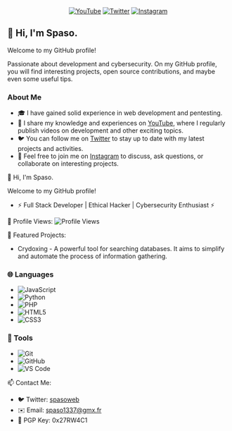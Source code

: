 <div align="center">
  <a href="https://www.youtube.com/channel/UC0Zou17nzM6HZTECGYaYdBQ"><img src="https://img.shields.io/badge/YouTube-spasoweb-red?style=for-the-badge&logo=youtube" alt="YouTube"></a>
  <a href="https://twitter.com/spasoweb"><img src="https://img.shields.io/badge/Twitter-spasoweb-blue?style=for-the-badge&logo=twitter" alt="Twitter"></a>
  <a href="https://www.instagram.com/5p4501337"><img src="https://img.shields.io/badge/Instagram-5p4501337-brightgreen?style=for-the-badge&logo=instagram" alt="Instagram"></a>
</div>

## 👋 Hi, I'm Spaso.

Welcome to my GitHub profile!

Passionate about development and cybersecurity. On my GitHub profile, you will find interesting projects, open source contributions, and maybe even some useful tips.

### About Me

- 🎓 I have gained solid experience in web development and pentesting.
- 🎥 I share my knowledge and experiences on [YouTube](https://www.youtube.com/channel/UC0Zou17nzM6HZTECGYaYdBQ), where I regularly publish videos on development and other exciting topics.
- 🐦 You can follow me on [Twitter](https://twitter.com/spasoweb) to stay up to date with my latest projects and activities.
- 💬 Feel free to join me on [Instagram](https://www.instagram.com/5p4501337) to discuss, ask questions, or collaborate on interesting projects.

👋 Hi, I'm Spaso.

Welcome to my GitHub profile!

- ⚡ Full Stack Developer | Ethical Hacker | Cybersecurity Enthusiast ⚡

🔭 Profile Views: ![Profile Views](https://komarev.com/ghpvc/?username=spaso1337&color=blueviolet&style=flat-square)

🌟 Featured Projects:
- Crydoxing - A powerful tool for searching databases. It aims to simplify and automate the process of information gathering.

### 🌐 Languages

- ![JavaScript](https://img.shields.io/badge/-JavaScript-black?style=flat-square&logo=javascript)
- ![Python](https://img.shields.io/badge/-Python-black?style=flat-square&logo=python)
- ![PHP](https://img.shields.io/badge/-PHP-black?style=flat-square&logo=php)
- ![HTML5](https://img.shields.io/badge/-HTML5-black?style=flat-square&logo=html5)
- ![CSS3](https://img.shields.io/badge/-CSS3-black?style=flat-square&logo=css3)

### 🔧 Tools

- ![Git](https://img.shields.io/badge/-Git-black?style=flat-square&logo=git)
- ![GitHub](https://img.shields.io/badge/-GitHub-black?style=flat-square&logo=github)
- ![VS Code](https://img.shields.io/badge/-VS%20Code-black?style=flat-square&logo=visual-studio-code)

📫 Contact Me:
- 🐦 Twitter: [spasoweb](https://twitter.com/spasoweb)
- ✉️ Email: spaso1337@gmx.fr
- 🔑 PGP Key: 0x27RW4C1
